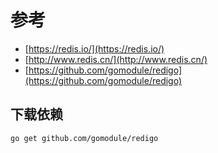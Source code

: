 # 参考

- [https://redis.io/](https://redis.io/)
- [http://www.redis.cn/](http://www.redis.cn/)
- [https://github.com/gomodule/redigo](https://github.com/gomodule/redigo)

## 下载依赖

```bash
go get github.com/gomodule/redigo
```
